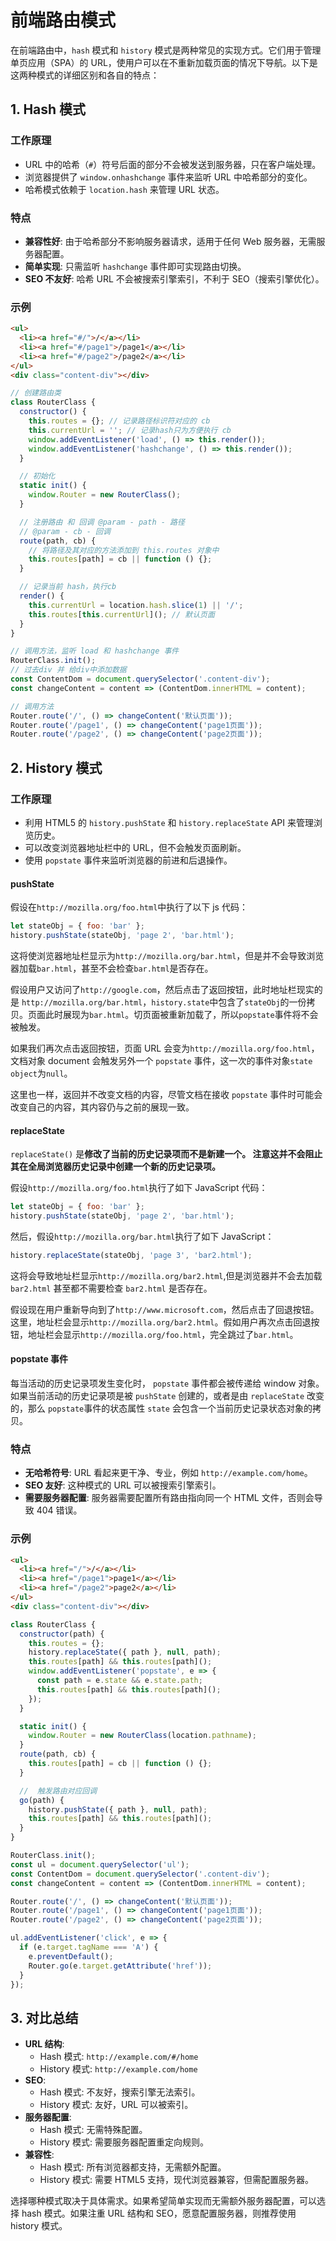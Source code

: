 # 前端路由模式

在前端路由中，`hash` 模式和 `history` 模式是两种常见的实现方式。它们用于管理单页应用（SPA）的 URL，使用户可以在不重新加载页面的情况下导航。以下是这两种模式的详细区别和各自的特点：

## 1. Hash 模式

### 工作原理

- URL 中的哈希（`#`）符号后面的部分不会被发送到服务器，只在客户端处理。
- 浏览器提供了 `window.onhashchange` 事件来监听 URL 中哈希部分的变化。
- 哈希模式依赖于 `location.hash` 来管理 URL 状态。

### 特点

- **兼容性好**: 由于哈希部分不影响服务器请求，适用于任何 Web 服务器，无需服务器配置。
- **简单实现**: 只需监听 `hashchange` 事件即可实现路由切换。
- **SEO 不友好**: 哈希 URL 不会被搜索引擎索引，不利于 SEO（搜索引擎优化）。

### 示例

```html
<ul>
  <li><a href="#/">/</a></li>
  <li><a href="#/page1">/page1</a></li>
  <li><a href="#/page2">/page2</a></li>
</ul>
<div class="content-div"></div>
```

```js
// 创建路由类
class RouterClass {
  constructor() {
    this.routes = {}; // 记录路径标识符对应的 cb
    this.currentUrl = ''; // 记录hash只为方便执行 cb
    window.addEventListener('load', () => this.render());
    window.addEventListener('hashchange', () => this.render());
  }

  // 初始化
  static init() {
    window.Router = new RouterClass();
  }

  // 注册路由 和 回调 @param - path - 路径
  // @param - cb - 回调
  route(path, cb) {
    // 将路径及其对应的方法添加到 this.routes 对象中
    this.routes[path] = cb || function () {};
  }

  // 记录当前 hash，执行cb
  render() {
    this.currentUrl = location.hash.slice(1) || '/';
    this.routes[this.currentUrl](); // 默认页面
  }
}

// 调用方法，监听 load 和 hashchange 事件
RouterClass.init();
// 过去div 并 给div中添加数据
const ContentDom = document.querySelector('.content-div');
const changeContent = content => (ContentDom.innerHTML = content);

// 调用方法
Router.route('/', () => changeContent('默认页面'));
Router.route('/page1', () => changeContent('page1页面'));
Router.route('/page2', () => changeContent('page2页面'));
```

## 2. History 模式

### 工作原理

- 利用 HTML5 的 `history.pushState` 和 `history.replaceState` API 来管理浏览历史。
- 可以改变浏览器地址栏中的 URL，但不会触发页面刷新。
- 使用 `popstate` 事件来监听浏览器的前进和后退操作。

#### pushState

假设在`http://mozilla.org/foo.html`中执行了以下 js 代码：

```js
let stateObj = { foo: 'bar' };
history.pushState(stateObj, 'page 2', 'bar.html');
```

这将使浏览器地址栏显示为`http://mozilla.org/bar.html`，但是并不会导致浏览器加载`bar.html`，甚至不会检查`bar.html`是否存在。

假设用户又访问了`http://google.com`，然后点击了返回按钮，此时地址栏现实的是 `http://mozilla.org/bar.html`，`history.state`中包含了`stateObj`的一份拷贝。页面此时展现为`bar.html`。切页面被重新加载了，所以`popstate`事件将不会被触发。

如果我们再次点击返回按钮，页面 URL 会变为`http://mozilla.org/foo.html`，文档对象 document 会触发另外一个 `popstate` 事件，这一次的事件对象`state object`为`null`。

这里也一样，返回并不改变文档的内容，尽管文档在接收 `popstate` 事件时可能会改变自己的内容，其内容仍与之前的展现一致。

#### replaceState

`replaceState()` 是**修改了当前的历史记录项而不是新建一个。 注意这并不会阻止其在全局浏览器历史记录中创建一个新的历史记录项。**

假设`http://mozilla.org/foo.html`执行了如下 JavaScript 代码：

```js
let stateObj = { foo: 'bar' };
history.pushState(stateObj, 'page 2', 'bar.html');
```

然后，假设`http://mozilla.org/bar.html`执行了如下 JavaScript：

```js
history.replaceState(stateObj, 'page 3', 'bar2.html');
```

这将会导致地址栏显示`http://mozilla.org/bar2.html`,但是浏览器并不会去加载`bar2.html` 甚至都不需要检查 `bar2.html` 是否存在。

假设现在用户重新导向到了`http://www.microsoft.com`，然后点击了回退按钮。这里，地址栏会显示`http://mozilla.org/bar2.html`。假如用户再次点击回退按钮，地址栏会显示`http://mozilla.org/foo.html`，完全跳过了`bar.html`。

#### popstate 事件

每当活动的历史记录项发生变化时， `popstate` 事件都会被传递给 window 对象。如果当前活动的历史记录项是被 `pushState` 创建的，或者是由 `replaceState` 改变的，那么 `popstate`事件的状态属性 `state` 会包含一个当前历史记录状态对象的拷贝。

### 特点

- **无哈希符号**: URL 看起来更干净、专业，例如 `http://example.com/home`。
- **SEO 友好**: 这种模式的 URL 可以被搜索引擎索引。
- **需要服务器配置**: 服务器需要配置所有路由指向同一个 HTML 文件，否则会导致 404 错误。

### 示例

```html
<ul>
  <li><a href="/">/</a></li>
  <li><a href="/page1">page1</a></li>
  <li><a href="/page2">page2</a></li>
</ul>
<div class="content-div"></div>
```

```js
class RouterClass {
  constructor(path) {
    this.routes = {};
    history.replaceState({ path }, null, path);
    this.routes[path] && this.routes[path]();
    window.addEventListener('popstate', e => {
      const path = e.state && e.state.path;
      this.routes[path] && this.routes[path]();
    });
  }

  static init() {
    window.Router = new RouterClass(location.pathname);
  }
  route(path, cb) {
    this.routes[path] = cb || function () {};
  }

  //  触发路由对应回调
  go(path) {
    history.pushState({ path }, null, path);
    this.routes[path] && this.routes[path]();
  }
}

RouterClass.init();
const ul = document.querySelector('ul');
const ContentDom = document.querySelector('.content-div');
const changeContent = content => (ContentDom.innerHTML = content);

Router.route('/', () => changeContent('默认页面'));
Router.route('/page1', () => changeContent('page1页面'));
Router.route('/page2', () => changeContent('page2页面'));

ul.addEventListener('click', e => {
  if (e.target.tagName === 'A') {
    e.preventDefault();
    Router.go(e.target.getAttribute('href'));
  }
});
```

## 3. 对比总结

- **URL 结构**:
  - Hash 模式: `http://example.com/#/home`
  - History 模式: `http://example.com/home`
- **SEO**:
  - Hash 模式: 不友好，搜索引擎无法索引。
  - History 模式: 友好，URL 可以被索引。
- **服务器配置**:
  - Hash 模式: 无需特殊配置。
  - History 模式: 需要服务器配置重定向规则。
- **兼容性**:
  - Hash 模式: 所有浏览器都支持，无需额外配置。
  - History 模式: 需要 HTML5 支持，现代浏览器兼容，但需配置服务器。

选择哪种模式取决于具体需求。如果希望简单实现而无需额外服务器配置，可以选择 hash 模式。如果注重 URL 结构和 SEO，愿意配置服务器，则推荐使用 history 模式。
